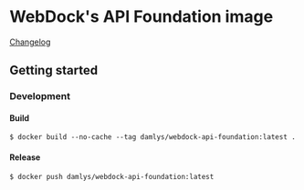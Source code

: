 WebDock's API Foundation image
========================

[Changelog](CHANGELOG.md)

## Getting started

### Development

#### Build

```
$ docker build --no-cache --tag damlys/webdock-api-foundation:latest .
```

#### Release

```
$ docker push damlys/webdock-api-foundation:latest
```
